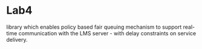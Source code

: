 # Lab4
library which enables policy based fair queuing mechanism to support real-time communication with the LMS server - with delay constraints on service delivery. 
